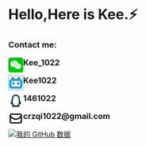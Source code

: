 # Hello,Here is Kee.⚡️

### Contact me:

<p align="left" style="font-size:16px; font-weight:bold;">
    <img align="left" src="./assets/img/wechat.svg" alt="" height="30" width="30" />
    Kee_1022
</p>

<p align="left" style="font-size:16px; font-weight:bold;">
    <img align="left" src="./assets/img/bilibili.svg" alt="" height="30" width="30" />
    Kee1022                                                                           
</p>

<p align="left" style="font-size:16px; font-weight:bold;">
    <img align="left" src="./assets/img/qq.svg" alt="" height="30" width="30"/>
    1461022
</p>

<p align="left" style="font-size:16px; font-weight:bold;">
    <img align="left" src="./assets/img/mail.svg" alt="" height="30" width="30"/>
    crzqi1022@gmail.com
</p>





[![我的 GitHub 数据](https://github-readme-stats.vercel.app/api?username=Cra2yQi)]()